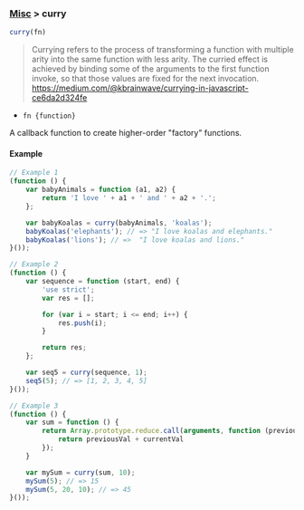 ### [Misc](../) > curry

```js
curry(fn)
```

> Currying refers to the process of transforming a function with multiple arity into
> the same function with less arity. The curried effect is achieved by binding some of
> the arguments to the first function invoke, so that those values are fixed for the next invocation.<br/>
> https://medium.com/@kbrainwave/currying-in-javascript-ce6da2d324fe

- <code>fn {function}</code>

A callback function to create higher-order "factory" functions.

#### Example
```js
// Example 1
(function () {
    var babyAnimals = function (a1, a2) {
        return 'I love ' + a1 + ' and ' + a2 + '.';
    };

    var babyKoalas = curry(babyAnimals, 'koalas');
    babyKoalas('elephants'); // => "I love koalas and elephants."
    babyKoalas('lions'); // =>  "I love koalas and lions."
}());

// Example 2
(function () {
    var sequence = function (start, end) {
        'use strict';
        var res = [];

        for (var i = start; i <= end; i++) {
            res.push(i);
        }

        return res;
    };

    var seq5 = curry(sequence, 1);
    seq5(5); // => [1, 2, 3, 4, 5]
}());

// Example 3
(function () {
    var sum = function () {
        return Array.prototype.reduce.call(arguments, function (previousVal, currentVal) {
            return previousVal + currentVal
        });
    }

    var mySum = curry(sum, 10);
    mySum(5); // => 15
    mySum(5, 20, 10); // => 45
}());
```
